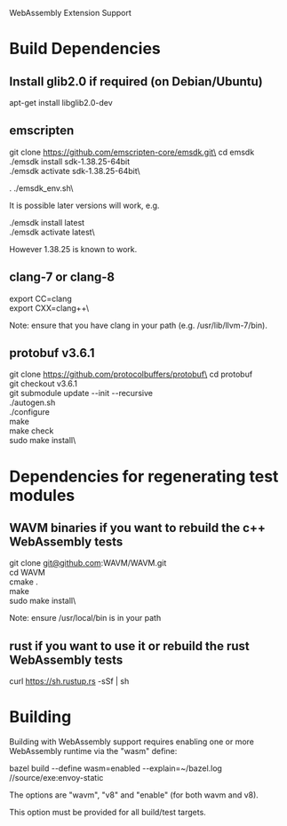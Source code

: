 WebAssembly Extension Support

# Build Dependencies

## Install glib2.0 if required (on Debian/Ubuntu)

apt-get install libglib2.0-dev

## emscripten

git clone https://github.com/emscripten-core/emsdk.git\
cd emsdk\
./emsdk install sdk-1.38.25-64bit\
./emsdk activate sdk-1.38.25-64bit\

. ./emsdk\_env.sh\

It is possible later versions will work, e.g.

./emsdk install latest\
./emsdk activate latest\

However 1.38.25 is known to work.

## clang-7 or clang-8

export CC=clang\
export CXX=clang++\

Note: ensure that you have clang in your path (e.g. /usr/lib/llvm-7/bin).

## protobuf v3.6.1

git clone https://github.com/protocolbuffers/protobuf\
cd protobuf\
git checkout v3.6.1\
git submodule update --init --recursive\
./autogen.sh\
./configure\
make\
make check\
sudo make install\

# Dependencies for regenerating test modules

## WAVM binaries if you want to rebuild the c++ WebAssembly tests

git clone git@github.com:WAVM/WAVM.git\
cd WAVM\
cmake .\
make\
sudo make install\

Note: ensure /usr/local/bin is in your path

## rust if you want to use it or rebuild the rust WebAssembly tests

curl https://sh.rustup.rs -sSf | sh

# Building

Building with WebAssembly support requires enabling one or more WebAssembly runtime via the "wasm" define:

bazel build --define wasm=enabled --explain=~/bazel.log //source/exe:envoy-static

The options are "wavm", "v8" and "enable" (for both wavm and v8).

This option must be provided for all build/test targets.
